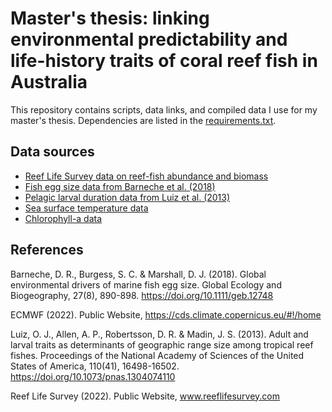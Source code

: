 # Master's thesis: linking environmental predictability and life-history traits of coral reef fish in Australia

This repository contains scripts, data links, and compiled data I use for my master's thesis. Dependencies are listed in the [requirements.txt](https://github.com/codymoly/msc_thesis/blob/main/requirements.txt).

## Data sources

* [Reef Life Survey data on reef-fish abundance and biomass](https://portal.aodn.org.au/search)
* [Fish egg size data from Barneche et al. (2018)](https://github.com/dbarneche/fishEggSize/blob/master/data/fishEggsMSData.csv)
* [Pelagic larval duration data from Luiz et al. (2013)](https://doi.org/10.1073/pnas.1304074110)
* [Sea surface temperature data](https://cds.climate.copernicus.eu/cdsapp#!/dataset/satellite-sea-surface-temperature?tab=form)
* [Chlorophyll-a data](https://cds.climate.copernicus.eu/cdsapp#!/dataset/satellite-ocean-colour?tab=form)

## References

Barneche, D. R., Burgess, S. C. & Marshall, D. J. (2018). Global environmental drivers of marine fish egg size. Global Ecology and Biogeography, 27(8), 890-898. https://doi.org/10.1111/geb.12748

ECMWF (2022). Public Website, https://cds.climate.copernicus.eu/#!/home

Luiz, O. J., Allen, A. P., Robertsson, D. R. & Madin, J. S. (2013). Adult and larval traits as determinants of geographic range size among tropical reef fishes. Proceedings of the National Academy of Sciences of the United States of America, 110(41), 16498-16502. https://doi.org/10.1073/pnas.1304074110

Reef Life Survey (2022). Public Website, www.reeflifesurvey.com
